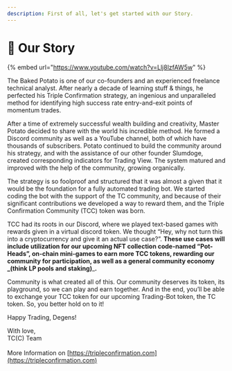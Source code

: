```yaml
---
description: First of all, let's get started with our Story.
---
```


# 📑 Our Story

{% embed url="https://www.youtube.com/watch?v=Llj8lzfAW5w" %}

The Baked Potato is one of our co-founders and an experienced freelance technical analyst. After nearly a decade of learning stuff & things, he perfected his Triple Confirmation strategy, an ingenious and unparalleled method for identifying high success rate entry-and-exit points of momentum trades.

After a time of extremely successful wealth building and creativity, Master Potato decided to share with the world his incredible method. He formed a Discord community as well as a YouTube channel, both of which have thousands of subscribers. Potato continued to build the community around his strategy, and with the assistance of our other founder Slumdoge, created corresponding indicators for Trading View. The system matured and improved with the help of the community, growing organically.

The strategy is so foolproof and structured that it was almost a given that it would be the foundation for a fully automated trading bot. We started coding the bot with the support of the TC community, and because of their significant contributions we developed a way to reward them, and the Triple Confirmation Community (TCC) token was born.

TCC had its roots in our Discord, where we played text-based games with rewards given in a virtual discord token. We thought “Hey, why not turn this into a cryptocurrency and give it an actual use case?”. **These use cases will include utilization for our upcoming NFT collection code-named “Pot-Heads”, on-chain mini-games to earn more TCC tokens, rewarding our community for participation, as well as a general community economy **_**(think LP pools and staking)**_**.**

Community is what created all of this. Our community deserves its token, its playground, so we can play and earn together. And in the end, you’ll be able to exchange your TCC token for our upcoming Trading-Bot token, the TC token. So, you better hold on to it!

Happy Trading, Degens!\
&#x20;

With love,\
TC(C) Team\
\
More Information on [https://tripleconfirmation.com](https://tripleconfirmation.com)
